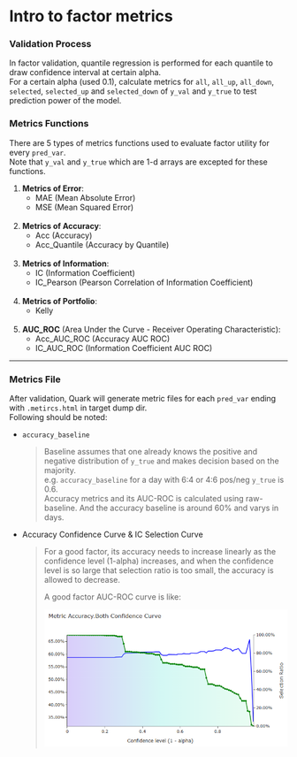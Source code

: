 # Intro to factor metrics

### Validation Process

In factor validation, quantile regression is performed for each quantile to draw confidence interval at certain alpha.  
For a certain alpha (used 0.1), calculate metrics for `all`, `all_up`, `all_down`, `selected`, `selected_up` and `selected_down` of `y_val` 
and `y_true` to test prediction power of the model. 

### Metrics Functions  

There are 5 types of metrics functions used to evaluate factor utility for every `pred_var`.  
Note that `y_val` and `y_true` which are 1-d arrays are excepted for these functions. 

1. **Metrics of Error**:
    - MAE (Mean Absolute Error)  
    - MSE (Mean Squared Error)  
    <br>
2. **Metrics of Accuracy**:  
    - Acc (Accuracy)  
    - Acc_Quantile (Accuracy by Quantile)  
    <br>
3. **Metrics of Information**:  
    - IC (Information Coefficient)  
    - IC_Pearson (Pearson Correlation of Information Coefficient)  
    <br>
4. **Metrics of Portfolio**:
    - Kelly  
    <br>
5. **AUC_ROC** (Area Under the Curve - Receiver Operating Characteristic):  
    - Acc_AUC_ROC (Accuracy AUC ROC)  
    - IC_AUC_ROC (Information Coefficient AUC ROC)  

***

### Metrics File
After validation, Quark will generate metric files for each `pred_var` ending with `.metircs.html` in target dump dir.  
Following should be noted:

- `accuracy_baseline`  
  > Baseline assumes that one already knows the positive and negative distribution of `y_true` and
    makes decision based on the majority.  
  > e.g. `accuracy_baseline` for a day with 6:4 or 4:6 pos/neg `y_true` is 0.6.  
  > Accuracy metrics and its AUC-ROC is calculated using raw-baseline. And the accuracy baseline is around 60% and varys in days.  
- Accuracy Confidence Curve & IC Selection Curve  
  > For a good factor, its accuracy needs to increase linearly as the confidence level (1-alpha) increases, 
    and when the confidence level is so large that selection ratio is too small, the accuracy is allowed to decrease.  
  > 
  > A good factor AUC-ROC curve is like:
  > 
  > ![factor_metrics.png](../pics/factor_metrics.png)
